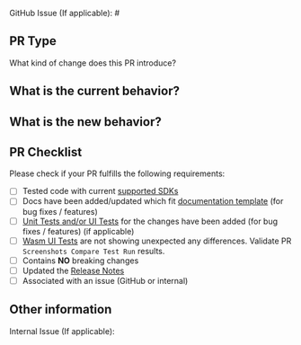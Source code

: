 GitHub Issue (If applicable): #

<!-- Link to relevant GitHub issue if applicable. All PRs should be associated with an issue (GitHub issue or internal) -->

## PR Type

What kind of change does this PR introduce?
<!-- Please uncomment one ore more that apply to this PR

- Bugfix
- Feature
- Code style update (formatting)
- Refactoring (no functional changes, no api changes)
- Build or CI related changes
- Documentation content changes
- Project automation
- Other... Please describe:

-->

## What is the current behavior?

<!-- Please describe the current behavior that you are modifying, or link to a relevant issue. -->


## What is the new behavior?

<!-- Please describe the new behavior after your modifications. -->


## PR Checklist

Please check if your PR fulfills the following requirements:

- [ ] Tested code with current [supported SDKs](https://github.com/unoplatform/uno/blob/master/README.md#uno-features)
- [ ] Docs have been added/updated which fit [documentation template](https://github.com/unoplatform/uno/blob/master/doc/.feature-template.md) (for bug fixes / features)
- [ ] [Unit Tests and/or UI Tests](https://github.com/unoplatform/uno/blob/master/doc/articles/uno-development/working-with-the-samples-apps.md) for the changes have been added (for bug fixes / features) (if applicable)
- [ ] [Wasm UI Tests](https://github.com/unoplatform/uno/blob/master/doc/articles/uno-development/working-with-the-samples-apps.md#running-the-webassembly-ui-tests-snapshots) are not showing unexpected any differences. Validate PR `Screenshots Compare Test Run` results.
- [ ] Contains **NO** breaking changes
- [ ] Updated the [Release Notes](https://github.com/unoplatform/uno/tree/master/doc/ReleaseNotes)
- [ ] Associated with an issue (GitHub or internal)

<!-- If this PR contains a breaking change, please describe the impact and migration path for existing applications below.
     Please note that breaking changes are likely to be rejected -->


## Other information

<!-- Please provide any additional information if necessary -->

Internal Issue (If applicable):
<!-- Link to relevant internal issue if applicable. All PRs should be associated with an issue (GitHub issue or internal) -->

